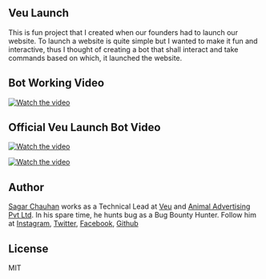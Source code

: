 ## Veu Launch

This is fun project that I created when our founders had to launch our website. To launch a website is quite simple but I wanted to make it fun and interactive, thus I thought of creating
a bot that shall interact and take commands based on which, it launched the website.

## Bot Working Video

[![Watch the video](https://img.youtube.com/vi/ZVWcgIkXDRM/maxresdefault.jpg)](https://youtu.be/ZVWcgIkXDRM)

## Official Veu Launch Bot Video

[![Watch the video](http://i3.ytimg.com/vi/Sb2BK2d5Vaw/hqdefault.jpg)](https://youtu.be/Sb2BK2d5Vaw)

[![Watch the video](http://i3.ytimg.com/vi/fZVqi2Brgac/hqdefault.jpg)](https://youtu.be/fZVqi2Brgac)


## Author

 [Sagar Chauhan](https://twitter.com/chauhansahab005) works as a Technical Lead at [Veu](https://www.theveu.com) and [Animal Advertising Pvt Ltd](https://www.weareanimal.co).
 In his spare time, he hunts bug as a Bug Bounty Hunter.
 Follow him at [Instagram](https://www.instagram.com/chauhansahab005/), [Twitter](https://twitter.com/chauhansahab005),  [Facebook](https://facebook.com/sagar.chauhan3),
[Github](https://github.com/sagarchauhan005)

## License
MIT
